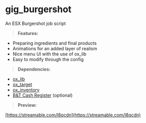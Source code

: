 # gig_burgershot
An ESX Burgershot job script

> **Features:**
* Preparing ingredients and final products
* Animations for an added layer of realism
* Nice menu UI with the use of ox_lib
* Easy to modify through the config

> **Dependencies:**
* [ox_lib](https://github.com/overextended/ox_lib/releases/latest)
* [ox_target](https://github.com/overextended/ox_target/releases/latest)
* [ox_inventory](https://github.com/overextended/ox_inventory/releases/latest)
* [B&T Cash Register](https://github.com/SimplyATaco/B-T-Cash-Register) (optional)

> **Preview:**

[https://streamable.com/l8qcdn](https://streamable.com/l8qcdn)
